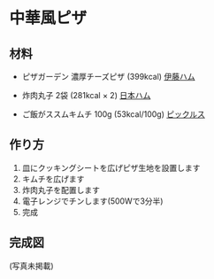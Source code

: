 # 中華風ピザ

## 材料

* ピザガーデン 濃厚チーズピザ (399kcal) [伊藤ハム](
https://www.itoham.co.jp/product/product/detail.html?pdid=509)

* 炸肉丸子 2袋 (281kcal × 2) [日本ハム](
https://www.nipponham.co.jp/products/processed_foods/meatball/2198/)

* ご飯がススムキムチ 100g (53kcal/100g) [ピックルス](
https://www.pickles.co.jp/products/susumu/s-kimchi/)

## 作り方
1. 皿にクッキングシートを広げピザ生地を設置します
2. キムチを広げます
3. 炸肉丸子を配置します
4. 電子レンジでチンします(500Wで3分半)
5. 完成

## 完成図
(写真未掲載)
